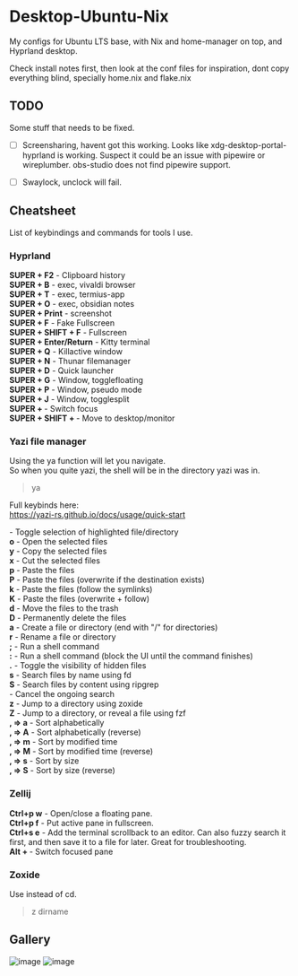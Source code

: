 # Desktop-Ubuntu-Nix
My configs for Ubuntu LTS base, with Nix and home-manager on top, and Hyprland desktop.


Check install notes first, then look at the conf files for inspiration, dont copy everything blind, specially home.nix and flake.nix

## TODO
Some stuff that needs to be fixed.
- [ ] Screensharing, havent got this working. Looks like xdg-desktop-portal-hyprland is working. Suspect it could be an issue with pipewire or wireplumber. obs-studio does not find pipewire support.
- [ ] Swaylock, unclock will fail.


## Cheatsheet
List of keybindings and commands for tools I use.

### Hyprland
**SUPER + F2** - Clipboard history  
**SUPER + B** - exec, vivaldi browser  
**SUPER + T** - exec, termius-app  
**SUPER + O** - exec, obsidian notes  
**SUPER + Print** - screenshot  
**SUPER + F** - Fake Fullscreen  
**SUPER + SHIFT + F** - Fullscreen  
**SUPER + Enter/Return** - Kitty terminal  
**SUPER + Q** - Killactive window  
**SUPER + N** - Thunar filemanager  
**SUPER + D** - Quick launcher  
**SUPER + G** - Window, togglefloating  
**SUPER + P** - Window, pseudo mode  
**SUPER + J** - Window, togglesplit  
**SUPER + <arrow>** - Switch focus  
**SUPER + SHIFT + <arrow>** - Move to desktop/monitor  

### Yazi file manager
Using the ya function will let you navigate.  
So when you quite yazi, the shell will be in the directory yazi was in.
>ya

Full keybinds here:  
https://yazi-rs.github.io/docs/usage/quick-start  

**<Space>** -	Toggle selection of highlighted file/directory  
**o** -	Open the selected files  
**y** -	Copy the selected files  
**x** -	Cut the selected files  
**p** -	Paste the files  
**P** -	Paste the files (overwrite if the destination exists)  
**k** -	Paste the files (follow the symlinks)  
**K** -	Paste the files (overwrite + follow)  
**d** -	Move the files to the trash  
**D** -	Permanently delete the files  
**a** -	Create a file or directory (end with "/" for directories)  
**r** -	Rename a file or directory  
**;** -	Run a shell command  
**:** -	Run a shell command (block the UI until the command finishes)  
**.** -	Toggle the visibility of hidden files  
**s** -	Search files by name using fd  
**S** -	Search files by content using ripgrep  
**<Ctrl-s>** -	Cancel the ongoing search  
**z** -	Jump to a directory using zoxide  
**Z** -	Jump to a directory, or reveal a file using fzf  
**, ⇒ a** -	Sort alphabetically  
**, ⇒ A** -	Sort alphabetically (reverse)  
**, ⇒ m** -	Sort by modified time  
**, ⇒ M** -	Sort by modified time (reverse)  
**, ⇒ s** -	Sort by size  
**, ⇒ S** -	Sort by size (reverse)  


### Zellij 
**Ctrl+p w** - Open/close a floating pane.  
**Ctrl+p f** - Put active pane in fullscreen.  
**Ctrl+s e** - Add the terminal scrollback to an editor. Can also fuzzy search it first, and then save it to a file for later. Great for troubleshooting.  
**Alt + <arrow>** - Switch focused pane


### Zoxide
Use instead of cd.
>z dirname


## Gallery
![image](https://github.com/joaberg/Desktop-Ubuntu-Nix/assets/58996735/64d1e5c3-50d2-4ca3-b43f-11e2b15371a3)
![image](https://github.com/joaberg/Desktop-Ubuntu-Nix/assets/58996735/7e7669d3-7a7d-4cdf-9d0e-8cd66a1f2139)



